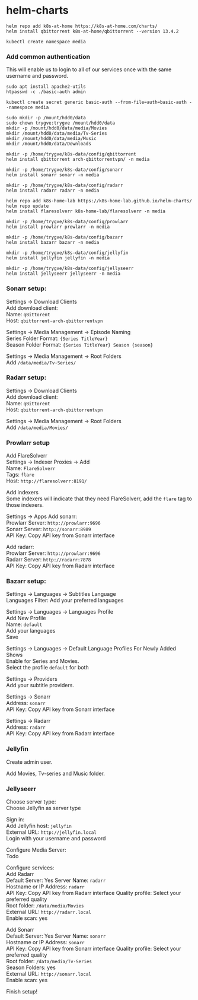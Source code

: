 # helm-charts

```shell
helm repo add k8s-at-home https://k8s-at-home.com/charts/
helm install qbittorrent k8s-at-home/qbittorrent --version 13.4.2
```

```shell
kubectl create namespace media
```

### Add common authentication
This will enable us to login to all of our services once with the same username and password.
```shell
sudo apt install apache2-utils  
htpasswd -c ./basic-auth admin

kubectl create secret generic basic-auth --from-file=auth=basic-auth --namespace media
```

```shell
sudo mkdir -p /mount/hdd0/data
sudo chown trygve:trygve /mount/hdd0/data
mkdir -p /mount/hdd0/data/media/Movies
mkdir /mount/hdd0/data/media/Tv-Series
mkdir /mount/hdd0/data/media/Music
mkdir /mount/hdd0/data/Downloads

mkdir -p /home/trygve/k8s-data/config/qbittorrent
helm install qbittorrent arch-qbittorrentvpn/ -n media

mkdir -p /home/trygve/k8s-data/config/sonarr
helm install sonarr sonarr -n media

mkdir -p /home/trygve/k8s-data/config/radarr
helm install radarr radarr -n media

helm repo add k8s-home-lab https://k8s-home-lab.github.io/helm-charts/
helm repo update
helm install flaresolverr k8s-home-lab/flaresolverr -n media

mkdir -p /home/trygve/k8s-data/config/prowlarr
helm install prowlarr prowlarr -n media

mkdir -p /home/trygve/k8s-data/config/bazarr
helm install bazarr bazarr -n media

mkdir -p /home/trygve/k8s-data/config/jellyfin
helm install jellyfin jellyfin -n media

mkdir -p /home/trygve/k8s-data/config/jellyseerr
helm install jellyseerr jellyseerr -n media
```

### Sonarr setup:
Settings -> Download Clients <br>
Add download client: <br>
Name: `qBittorent` <br>
Host: `qbittorrent-arch-qbittorrentvpn` <br>

Settings -> Media Management -> Episode Naming <br>
Series Folder Format: `{Series TitleYear}` <br>
Season Folder Format: `{Series TitleYear} Season {season}` <br>

Settings -> Media Management -> Root Folders <br>
Add `/data/media/Tv-Series/`

### Radarr setup:
Settings -> Download Clients <br>
Add download client: <br>
Name: `qBittorent` <br>
Host: `qbittorrent-arch-qbittorrentvpn`

Settings -> Media Management -> Root Folders <br>
Add `/data/media/Movies/`

### Prowlarr setup
Add FlareSolverr <br>
Settings -> Indexer Proxies -> Add <br>
Name: `FlareSolverr` <br>
Tags: `flare` <br>
Host: `http://flaresolverr:8191/`

Add indexers <br>
Some indexers will indicate that they need FlareSolverr, add the `flare` tag to those indexers.

Settings -> Apps
Add sonarr: <br>
Prowlarr Server: `http://prowlarr:9696` <br>
Sonarr Server: `http://sonarr:8989` <br>
API Key: Copy API key from Sonarr interface

Add radarr: <br>
Prowlarr Server: `http://prowlarr:9696` <br>
Radarr Server: `http://radarr:7878` <br>
API Key: Copy API key from Radarr interface

### Bazarr setup:
Settings -> Languages -> Subtitles Language <br>
Languages Filter: Add your preferred languages

Settings -> Languages -> Languages Profile <br>
Add New Profile <br>
Name: `default` <br>
Add your languages <br>
Save

Settings -> Languages -> Default Language Profiles For Newly Added Shows <br>
Enable for Series and Movies. <br>
Select the profile `default` for both

Settings -> Providers <br>
Add your subtitle providers.

Settings -> Sonarr <br>
Address: `sonarr` <br>
API Key: Copy API key from Sonarr interface

Settings -> Radarr <br>
Address: `radarr` <br>
API Key: Copy API key from Radarr interface

### Jellyfin
Create admin user.

Add Movies, Tv-series and Music folder.

### Jellyseerr

Choose server type: <br>
Choose Jellyfin as server type

Sign in: <br>
Add Jellyfin host: `jellyfin` <br>
External URL: `http://jellyfin.local` <br>
Login with your username and password

Configure Media Server: <br>
Todo

Configure services: <br>
Add Radarr <br>
Default Server: Yes
Server Name: `radarr` <br>
Hostname or IP Address: `radarr` <br>
API Key: Copy API key from Radarr interface
Quality profile: Select your preferred quality <br>
Root folder: `/data/media/Movies` <br>
External URL: `http://radarr.local` <br>
Enable scan: yes <br>

Add Sonarr <br>
Default Server: Yes
Server Name: `sonarr` <br>
Hostname or IP Address: `sonarr` <br>
API Key: Copy API key from Sonarr interface
Quality profile: Select your preferred quality <br>
Root folder: `/data/media/Tv-Series` <br>
Season Folders: yes <br>
External URL: `http://sonarr.local` <br>
Enable scan: yes <br>

Finish setup!